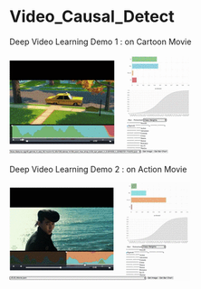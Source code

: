# Video_Causal_Detect

Deep Video Learning Demo 1 : on Cartoon Movie 

![image](https://github.com/huckiyang/Video_Causal_Detect/blob/master/5secboss_baby.gif)

Deep Video Learning Demo 2 : on Action Movie 

![image](https://github.com/huckiyang/Video_Causal_Detect/blob/master/jojo_14.gif)

